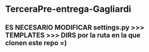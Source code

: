 # TerceraPre-entrega-Gagliardi

## ES NECESARIO MODIFICAR settings.py >>> TEMPLATES >>> DIRS por la ruta en la que clonen este repo =)
